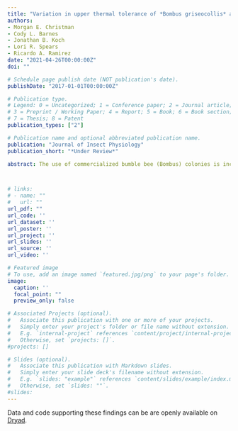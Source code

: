 ```yaml
---
title: "Variation in upper thermal tolerance of *Bombus griseocollis* and *B. impatiens* (Hymenoptera: Apidae)"
authors:
- Morgan E. Christman
- Cody L. Barnes
- Jonathan B. Koch
- Lori R. Spears
- Ricardo A. Ramirez
date: "2021-04-26T00:00:00Z"
doi: ""

# Schedule page publish date (NOT publication's date).
publishDate: "2017-01-01T00:00:00Z"

# Publication type.
# Legend: 0 = Uncategorized; 1 = Conference paper; 2 = Journal article;
# 3 = Preprint / Working Paper; 4 = Report; 5 = Book; 6 = Book section;
# 7 = Thesis; 8 = Patent
publication_types: ["2"]

# Publication name and optional abbreviated publication name.
publication: "Journal of Insect Physiology"
publication_short: "*Under Review*"

abstract: The use of commercialized bumble bee (Bombus) colonies is increasing throughout the U.S. In order to make Bombus colonies available to producers across the country, there is an opportunity to diversify the market with species that are endemic to the areas they are employed. Identifying species’ tolerance to environmental extremes can assist with the commercialization of colonies for specific cropping systems and geographic regions. Here, we compared the upper thermal tolerance of two endemic North American bumble bee species - Bombus impatiens, a successfully commercialized species found in the eastern U.S., and Bombus griseocollis, a broadly distributed species that has not yet been commercialized. Additionally, we tested whether upper thermal tolerance varied within species by intertegular distance (ITD), body mass, and percent lipid. We found that the larger, wild B. griseocollis had a significantly higher thermal tolerance at death than the smaller, commercial B. impatiens (46.39C and 45.36C, respectively). However, within a species, temperature at death increased with lower ITD and dry mass, suggesting that smaller individuals have a higher thermal tolerance than their larger counterparts. A higher thermal tolerance is advantageous for colony commercialization, particularly in the western U.S. where temperatures are increasing due to ongoing and projected climate change. Overall, we found that B. griseocollis exhibit promising traits that are conducive for commercialization and could be a key species for pollination in diverse regions throughout the U.S. 



# links:
# - name: ""
#   url: ""
url_pdf: ""
url_code: ''
url_dataset: ''
url_poster: ''
url_project: ''
url_slides: ''
url_source: ''
url_video: ''

# Featured image
# To use, add an image named `featured.jpg/png` to your page's folder. 
image:
  caption: ''
  focal_point: ""
  preview_only: false

# Associated Projects (optional).
#   Associate this publication with one or more of your projects.
#   Simply enter your project's folder or file name without extension.
#   E.g. `internal-project` references `content/project/internal-project/index.md`.
#   Otherwise, set `projects: []`.
#projects: []

# Slides (optional).
#   Associate this publication with Markdown slides.
#   Simply enter your slide deck's filename without extension.
#   E.g. `slides: "example"` references `content/slides/example/index.md`.
#   Otherwise, set `slides: ""`.
#slides:
---
```


Data and code supporting these findings can be are openly available on [Dryad](#). 
